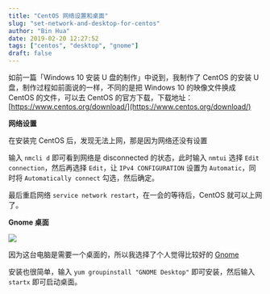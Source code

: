```yaml
---
title: "CentOS 网络设置和桌面"
slug: "set-network-and-desktop-for-centos"
author: "Bin Hua"
date: 2019-02-20 12:27:52
tags: ["centos", "desktop", "gnome"]
draft: false
---
```


如前一篇「Windows 10 安装 U 盘的制作」中说到，我制作了 CentOS 的安装 U 盘，制作过程如前面说的一样，不同的是把 Windows 10 的映像文件换成 CentOS 的文件，可以去 CentOS 的官方下载，下载地址：[https://www.centos.org/download/](https://www.centos.org/download/)

**网络设置**

在安装完 CentOS 后，发现无法上网，那是因为网络还没有设置

输入 `nmcli d` 即可看到网络是 disconnected 的状态，此时输入 `nmtui` 选择 `Edit connection`，然后再选择 `Edit`，让 `IPv4 CONFIGURATION` 设置为 `Automatic`，同时将 `Automatically connect` 勾选，然后确定。

最后重启网络 `service network restart`，在一会的等待后，CentOS 就可以上网了。

**Gnome 桌面**

![](https://storage.tourcoder.com/tcblog/set-network-and-desktop-for-centos.png)

因为这台电脑是需要一个桌面的，所以我选择了个人觉得比较好的 [Gnome](http://gnome.org)

安装也很简单，输入 `yum groupinstall "GNOME Desktop"` 即可安装，然后输入 `startx` 即可启动桌面。